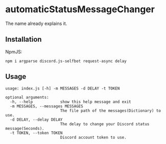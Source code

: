 # automaticStatusMessageChanger
The name already explains it.

## Installation
NpmJS:
```
npm i argparse discord.js-selfbot request-async delay
```

## Usage
```
usage: index.js [-h] -m MESSAGES -d DELAY -t TOKEN

optional arguments:
  -h, --help            show this help message and exit
  -m MESSAGES, --messages MESSAGES
                        The file path of the messages(Dictionary) to use.
  -d DELAY, --delay DELAY
                        The delay to change your Discord status message(Seconds).
  -t TOKEN, --token TOKEN
                        Discord account token to use.
```